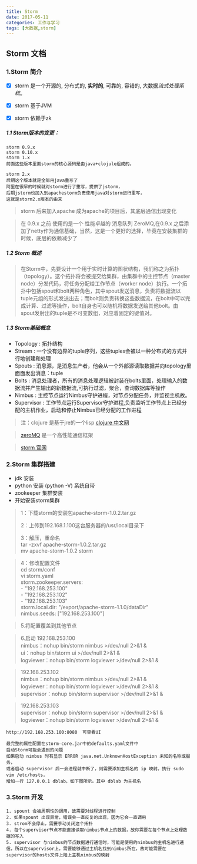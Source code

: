 ```yaml
---
title: Storm
date: 2017-05-11
categories: 工作与学习
tags: [大数据,storm]
---
```


## Storm 文档

### 1.Storm 简介
- [x]  storm 是一个开源的, 分布式的, **实时的**, 可靠的, 容错的, 大数据*流式处理系统*。

- [x] storm 基于JVM 
- [x] storm 依赖于zk
##### 1.1 Storm版本的变更：
```
storm 0.9.x 
storm 0.10.x
storm 1.x 
前面这些版本里面storm的核心源码是由java+clojule组成的。

storm 2.x
后期这个版本就是全部用java重写了
阿里在很早的时候就对storm进行了重写，提供了jstorm，
后期jstorm也加入到apachestorm负责使用java对storm进行重写，
这就是storm2.x版本的由来
```


> storm 后来加入apache 成为apache的项目后，其底层通信出现变化
	
> 在 0.9.x 之前 使用的是一个 性能卓越的 消息队列 ZeroMQ,在0.9.x 之后添加了netty作为通信基础，当然，这是一个更好的选择，毕竟在安装集群的时候，底层的依赖减少了


##### 1.2  Storm 概述

> 在Storm中，先要设计一个用于实时计算的图状结构，我们称之为拓扑（topology）。这个拓扑将会被提交给集群，由集群中的主控节点（master node）分发代码，将任务分配给工作节点（worker node）执行。一个拓扑中包括spout和bolt两种角色，其中spout发送消息，负责将数据流以tuple元组的形式发送出去；而bolt则负责转换这些数据流，在bolt中可以完成计算、过滤等操作，bolt自身也可以随机将数据发送给其他bolt。由spout发射出的tuple是不可变数组，对应着固定的键值对。

##### 1.3  Storm基础概念
*  Topology : 拓扑结构
*  Stream : 一个没有边界的tuple序列，这些tuples会被以一种分布式的方式并行地创建和处理
*  Spouts : 消息源，是消息生产者，他会从一个外部源读取数据并向topology里面面发出消息：tuple
*  Bolts : 消息处理者，所有的消息处理逻辑被封装在bolts里面，处理输入的数据流并产生输出的新数据流,可执行过滤，聚合，查询数据库等操作
*  Nimbus : 主控节点运行Nimbus守护进程，对节点分配任务，并监视主机故。
*  Supervisor : 工作节点运行Supervisor守护进程,负责监听工作节点上已经分配的主机作业，启动和停止Nimbus已经分配的工作进程<br>
 

> 注：clojure 是基于jre的一个lisp [clojure 中文网](http://clojure-china.org/)

> [zeroMQ](http://zeromq.org/) 是一个高性能通信框架

> [storm 官网](http://storm.apache.org/)
### 2.Storm 集群搭建
* jdk 安装 
* python 安装 (python -V) 系统自带
* zookeeper 集群安装
* 开始安装storm集群
> 1：下载storm的安装包apache-storm-1.0.2.tar.gz
> 
> 2：上传到192.168.1.100这台服务器的/usr/local目录下
> 
> 3：解压，重命名 <br>
	tar -zxvf apache-storm-1.0.2.tar.gz <br> 
	mv apache-storm-1.0.2 storm <br>

> 4：修改配置文件<br>
	cd storm/conf<br>
	vi storm.yaml<br>
storm.zookeeper.servers:<br>
     - "192.168.253.100"<br>
     - "192.168.253.102"<br>
     - "192.168.253.103"<br>
storm.local.dir: "/export/apache-storm-1.1.0/dataDir"<br>
nimbus.seeds: ["192.168.253.100"]<br>

> 5.将配置覆盖到其他节点

> 6.启动
> 192.168.253.100<br>
nimbus：nohup bin/storm nimbus >/dev/null 2>&1 &<br>
ui：nohup bin/storm ui >/dev/null 2>&1 &<br>
logviewer：nohup bin/storm logviewer >/dev/null 2>&1 &

> 192.168.253.102<br>
nimbus：nohup bin/storm nimbus >/dev/null 2>&1 &<br>
logviewer：nohup bin/storm logviewer >/dev/null 2>&1 &<br>
supervisor：nohup bin/storm supervisor >/dev/null 2>&1 &

> 192.168.253.103<br>
supervisor：nohup bin/storm supervisor >/dev/null 2>&1 &<br>
logviewer：nohup bin/storm logviewer >/dev/null 2>&1 &


	http://192.168.253.100:8080  可查看UI

	最完整的属性配置在storm-core.jar中的defaults.yaml文件中
	启动Storm可能会遇到的问题
	如果启动 nimbus 时有显示 ERROR java.net.UnknownHostException 未知的名称或服务，
	或者启动 supervisor 后一会进程就中断了，则需要添加主机名的 ip 映射。执行 sudo vim /etc/hosts，
	增加一行 127.0.0.1 dblab，如下图所示。其中 dblab 为主机名


### 3.Storm 开发
	1. spount 会被周期性的调用，故需要对线程进行控制
	2. 如果spount 出现异常，错误会一直反复的出现，因为它会一直调用
	3. strom不会停止，需要手动关闭这个拓扑
	4. 每个supervisor节点不能直接读取nimbus节点上的数据，故你需要在每个节点上处理数据的写入
	5. supervisor 与nimbus的节点数据进行通信时，可能是使用的nimbus的主机名进行通信，所以在supervisor上，需要能够通过主机名找到nimbus所在，故可能需要在supervisor的hosts文件上陪上主机nimbus的映射
